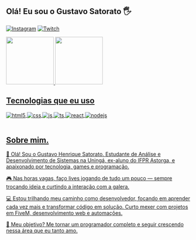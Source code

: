 ## Olá! Eu sou o Gustavo Satorato 🖐️

<!--[![Blog](https://img.shields.io/website?label=SujeitoProgramador.com&style=for-the-badge&url=https://sujeitoprogramador.com/)](https://sujeitoprogramador.com)
[![Youtube](https://img.shields.io/badge/YouTube-FF0000?style=for-the-badge&logo=youtube&logoColor=white)](https://youtube.com/c/sujeitoprogramador)-->
[![Instagram](https://img.shields.io/badge/Instagram-E4405F?style=for-the-badge&logo=instagram&logoColor=white)](https://instagram.com/guh_satorato)
[![Twitch](https://img.shields.io/badge/Twitch-9146FF?style=for-the-badge&logo=twitch&logoColor=white)](https://www.twitch.tv/guh_xinin)

<div>
  <a href="https://github.com/Leandroooh">
  <img height="130em" src="https://github-readme-stats.vercel.app/api?username=GuhSatorato&show_icons=true&theme=radical"/>
  <img height="130em" src="https://github-readme-stats.vercel.app/api/top-langs/?username=GuhSatorato&layout=compact&theme=dark"/> 
</div


<!-- [Gustavo GitHub stats](https://github-readme-stats.vercel.app/api?username=GuhSatorato&show_icons=true&theme=radical)
[Top Langs](https://github-readme-stats.vercel.app/api/top-langs/?username=GuhSatorato&layout=compact&theme=dark) -->

## Tecnologias que eu uso

<div style="display: inline_block">
  <img align="center" alt="html5" src="https://img.shields.io/badge/HTML5-E34F26?style=for-the-badge&logo=html5&logoColor=white" />
  <img align="center" alt="css" src="https://img.shields.io/badge/CSS3-1572B6?style=for-the-badge&logo=css3&logoColor=white" />
  <img align="center" alt="js" src="https://img.shields.io/badge/JavaScript-F7DF1E?style=for-the-badge&logo=javascript&logoColor=black" />
  <img align="center" alt="ts" src="https://img.shields.io/badge/TypeScript-007ACC?style=for-the-badge&logo=typescript&logoColor=white" />
  <img align="center" alt="react" src="https://img.shields.io/badge/React-20232A?style=for-the-badge&logo=react&logoColor=61DAFB" />
  <img align="center" alt="nodejs" src="https://img.shields.io/badge/Node.js-43853D?style=for-the-badge&logo=node.js&logoColor=white" />
</div><br/>

## Sobre mim.
👋 Olá! Sou o Gustavo Henrique Satorato. Estudante de Análise e Desenvolvimento de Sistemas na Uningá, ex-aluno do IFPR Astorga, e apaixonado por tecnologia, games e programação.

🎮 Nas horas vagas, faço lives jogando de tudo um pouco — sempre trocando ideia e curtindo a interação com a galera.

💻 Estou trilhando meu caminho como desenvolvedor, focando em aprender cada vez mais e transformar código em solução. Curto mexer com projetos em FiveM, desenvolvimento web e automações.

🚀 Meu objetivo? Me tornar um programador completo e seguir crescendo nessa área que eu tanto amo.
<!--
### Últimos videos:
- [Como ZUSTAND deixa seu projeto profissional](https://youtu.be/nutJS8u4RtQ)<br/>
- [Criando Aplicativo + IA profissional do zero](https://youtu.be/A2yPW3ZSv_A)<br/>
- [Nunca foi tão fácil criar Dashboard com Next JS e Shadcn ui 🔥](https://youtu.be/PqRe0Q9b5QI)<br/>
- [Aprendendo e conhecendo FIGMA - UI Design](https://youtu.be/KRCfX25yFf4)<br/>
